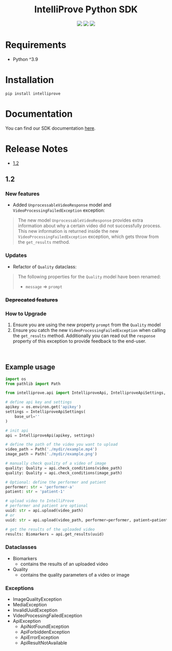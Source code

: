 <h1 align="center"> IntelliProve Python SDK</h1>

<div align="center">
    <img src="https://img.shields.io/pypi/dm/intelliprove" />
    <img src="https://img.shields.io/pypi/pyversions/intelliprove" />
    <img src="https://img.shields.io/pypi/v/intelliprove?label=version" />
</div>

# Requirements

- Python ^3.9

# Installation
```pip install intelliprove```

# Documentation

You can find our SDK documentation [here](https://docs.intelliprove.com/sdk-docs).

# Release Notes

- [1.2](#12)

## 1.2
### New features​

- Added `UnprocessableVideoResponse` model and `VideoProcessingFailedException` exception:
> The new model `UnprocessableVideoResponse` provides extra information about why a certain video did not successfully process. \
> This new information is returned inside the new `VideoProcessingFailedException` exception, which gets throw from the `get_results` method.
​
### Updates

- Refactor of `Quality` dataclass:
> The following properties for the `Quality` model have been renamed:
> - `message` => `prompt`
​
### ~~Deprecated features~~

### How to Upgrade

1. Ensure you are using the new property `prompt` from the `Quality` model
2. Ensure you catch the new `VideoProcessingFailedException` when calling the `get_results` method. Additionally you can read out the `response` property of this exception to provide feedback to the end-user.

<br>

## Example usage

```python
import os
from pathlib import Path

from intelliprove.api import IntelliproveApi, IntelliproveApiSettings, Biomarkers, Quality

# define api key and settings
apikey = os.environ.get('apikey')
settings = IntelliproveApiSettings(
    base_url=''
)

# init api
api = IntelliproveApi(apikey, settings)

# define the path of the video you want to upload
video_path = Path('./mydir/example.mp4')
image_path = Path('./mydir/example.png')

# manually check quality of a video of image
quality: Quality = api.check_conditions(video_path)
quality: Quality = api.check_conditions(image_path)

# Optional: define the performer and patient
performer: str = 'performer-a'
patient: str = 'patient-1'

# upload video to IntelliProve
# performer and patient are optional
uuid: str = api.upload(video_path)
# or
uuid: str = api.upload(video_path, performer=performer, patient=patient)

# get the results of the uploaded video
results: Biomarkers = api.get_results(uuid)
```

### Dataclasses
- Biomarkers
  - contains the results of an uploaded video
- Quality
  - contains the quality parameters of a video or image

### Exceptions
- ImageQualityException
- MediaException
- InvalidUuidException
- VideoProcessingFailedException
- ApiException
  - ApiNotFoundException
  - ApiForbiddenException
  - ApiErrorException
  - ApiResultNotAvailable
